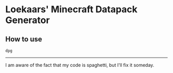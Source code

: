 # Loekaars' Minecraft Datapack Generator

## How to use

`dpg`

---

I am aware of the fact that my code is spaghetti, but I'll fix it someday.
